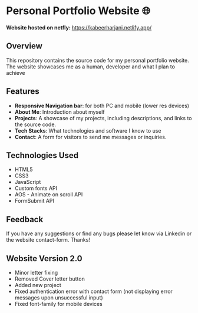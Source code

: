 # Personal Portfolio Website 🌐

<a target='_blank'><b>Website hosted on netfly: </b>https://kabeerharjani.netlify.app/</a>

## Overview

This repository contains the source code for my personal portfolio website. The website showcases me as a human, developer and what I plan to achieve

## Features
- **Responsive Navigation bar**: for both PC and mobile (lower res devices)
- **About Me**: Introduction about myself
- **Projects**: A showcase of my projects, including descriptions, and links to the source code.
- **Tech Stacks**: What technologies and software I know to use
- **Contact**: A form for visitors to send me messages or inquiries.

## Technologies Used

- HTML5
- CSS3
- JavaScript
- Custom fonts API
- AOS - Animate on scroll API
- FormSubmit API

## Feedback

If you have any suggestions or find any bugs please let know via Linkedin or the website contact-form. Thanks!

## Website Version 2.0

- Minor letter fixing
- Removed Cover letter button
- Added new project
- Fixed authentication error with contact form (not displaying error messages upon unsuccessful input)
- Fixed font-family for mobile devices
